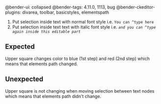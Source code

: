 @bender-ui: collapsed
@bender-tags: 4.11.0, 1113, bug
@bender-ckeditor-plugins: divarea, toolbar, basicstyles, elementspath

1. Put selection inside text with normal font style i.e. `You can ^type here`
2. Put selection inside text text with italic font style i.e. *`and you can ^type again inside this editable part`*

## Expected

Upper square changes color to blue (1st step) and red (2nd step) which means that elements path changed.

## Unexpected

Upper square is not changing when moving selection between text nodes which means that elements path didn't change.
